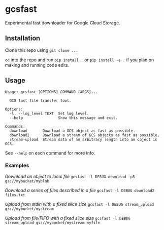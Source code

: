 # gcsfast

Experimental fast downloader for Google Cloud Storage.

## Installation

Clone this repo using `git clone ...`

`cd` into the repo and run `pip install .` or `pip install -e .` if you plan on making and running code edits.

## Usage

```
Usage: gcsfast [OPTIONS] COMMAND [ARGS]...

  GCS fast file transfer tool.

Options:
  -l, --log_level TEXT  Set log level.
  --help                Show this message and exit.

Commands:
  download       Download a GCS object as fast as possible.
  download2      Download a stream of GCS objects as fast as possible.
  stream-upload  Stream data of an arbitrary length into an object in GCS.
```

See `--help` on each command for more info.

### Examples

*Download an object to local file*
`gcsfast -l DEBUG download -p8 gs://mybucket/myblob`

*Download a series of files described in a file*
`gcsfast -l DEBUG download2 files.txt`

*Upload from stdin with a fixed slice size*
`gcsfast -l DEBUG stream_upload gs://mybucket/mystream`

*Upload from file/FIFO with a fixed slice size*
`gcsfast -l DEBUG stream_upload gs://mybucket/mystream myfile`
